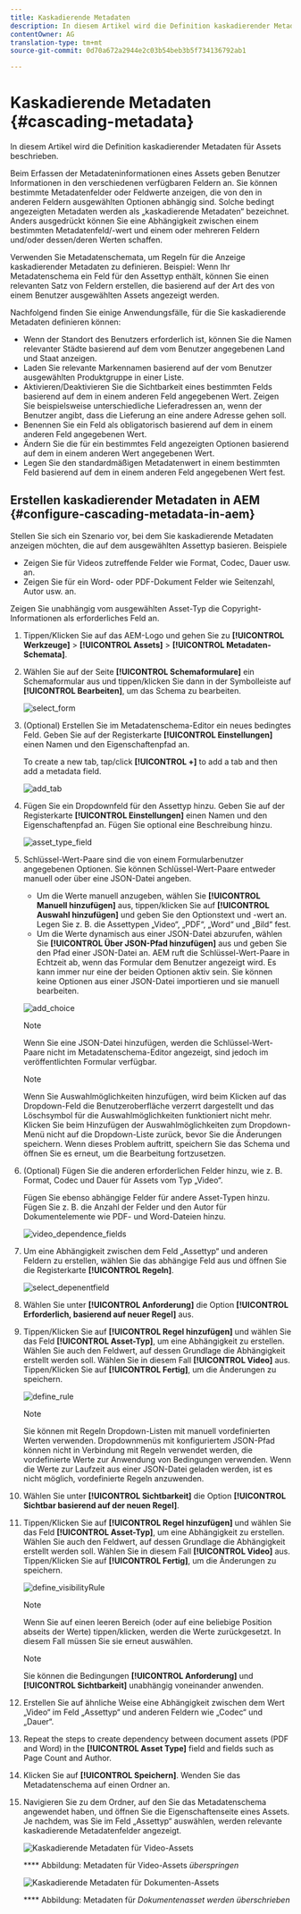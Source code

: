 ```yaml
---
title: Kaskadierende Metadaten
description: In diesem Artikel wird die Definition kaskadierender Metadaten für Assets beschrieben.
contentOwner: AG
translation-type: tm+mt
source-git-commit: 0d70a672a2944e2c03b54beb3b5f734136792ab1

---
```



# Kaskadierende Metadaten {#cascading-metadata}

In diesem Artikel wird die Definition kaskadierender Metadaten für Assets beschrieben.

Beim Erfassen der Metadateninformationen eines Assets geben Benutzer Informationen in den verschiedenen verfügbaren Feldern an. Sie können bestimmte Metadatenfelder oder Feldwerte anzeigen, die von den in anderen Feldern ausgewählten Optionen abhängig sind. Solche bedingt angezeigten Metadaten werden als „kaskadierende Metadaten“ bezeichnet. Anders ausgedrückt können Sie eine Abhängigkeit zwischen einem bestimmten Metadatenfeld/-wert und einem oder mehreren Feldern und/oder dessen/deren Werten schaffen.

Verwenden Sie Metadatenschemata, um Regeln für die Anzeige kaskadierender Metadaten zu definieren. Beispiel: Wenn Ihr Metadatenschema ein Feld für den Assettyp enthält, können Sie einen relevanten Satz von Feldern erstellen, die basierend auf der Art des von einem Benutzer ausgewählten Assets angezeigt werden.

Nachfolgend finden Sie einige Anwendungsfälle, für die Sie kaskadierende Metadaten definieren können:

* Wenn der Standort des Benutzers erforderlich ist, können Sie die Namen relevanter Städte basierend auf dem vom Benutzer angegebenen Land und Staat anzeigen.
* Laden Sie relevante Markennamen basierend auf der vom Benutzer ausgewählten Produktgruppe in einer Liste.
* Aktivieren/Deaktivieren Sie die Sichtbarkeit eines bestimmten Felds basierend auf dem in einem anderen Feld angegebenen Wert. Zeigen Sie beispielsweise unterschiedliche Lieferadressen an, wenn der Benutzer angibt, dass die Lieferung an eine andere Adresse gehen soll.
* Benennen Sie ein Feld als obligatorisch basierend auf dem in einem anderen Feld angegebenen Wert.
* Ändern Sie die für ein bestimmtes Feld angezeigten Optionen basierend auf dem in einem anderen Wert angegebenen Wert.
* Legen Sie den standardmäßigen Metadatenwert in einem bestimmten Feld basierend auf dem in einem anderen Feld angegebenen Wert fest.

## Erstellen kaskadierender Metadaten in AEM {#configure-cascading-metadata-in-aem}

Stellen Sie sich ein Szenario vor, bei dem Sie kaskadierende Metadaten anzeigen möchten, die auf dem ausgewählten Assettyp basieren. Beispiele

* Zeigen Sie für Videos zutreffende Felder wie Format, Codec, Dauer usw. an.
* Zeigen Sie für ein Word- oder PDF-Dokument Felder wie Seitenzahl, Autor usw. an.

Zeigen Sie unabhängig vom ausgewählten Asset-Typ die Copyright-Informationen als erforderliches Feld an.

1. Tippen/Klicken Sie auf das AEM-Logo und gehen Sie zu **[!UICONTROL Werkzeuge]** > **[!UICONTROL Assets]** > **[!UICONTROL Metadaten-Schemata]**.
1. Wählen Sie auf der Seite **[!UICONTROL Schemaformulare]** ein Schemaformular aus und tippen/klicken Sie dann in der Symbolleiste auf **[!UICONTROL Bearbeiten]**, um das Schema zu bearbeiten.

   ![select_form](assets/select_form.png)

1. (Optional) Erstellen Sie im Metadatenschema-Editor ein neues bedingtes Feld. Geben Sie auf der Registerkarte **[!UICONTROL Einstellungen]** einen Namen und den Eigenschaftenpfad an.

   To create a new tab, tap/click **[!UICONTROL +]** to add a tab and then add a metadata field.

   ![add_tab](assets/add_tab.png)

1. Fügen Sie ein Dropdownfeld für den Assettyp hinzu. Geben Sie auf der Registerkarte **[!UICONTROL Einstellungen]** einen Namen und den Eigenschaftenpfad an. Fügen Sie optional eine Beschreibung hinzu.

   ![asset_type_field](assets/asset_type_field.png)

1. Schlüssel-Wert-Paare sind die von einem Formularbenutzer angegebenen Optionen. Sie können Schlüssel-Wert-Paare entweder manuell oder über eine JSON-Datei angeben.

   * Um die Werte manuell anzugeben, wählen Sie **[!UICONTROL Manuell hinzufügen]** aus, tippen/klicken Sie auf **[!UICONTROL Auswahl hinzufügen]** und geben Sie den Optionstext und -wert an. Legen Sie z. B. die Assettypen „Video“, „PDF“, „Word“ und „Bild“ fest.
   * Um die Werte dynamisch aus einer JSON-Datei abzurufen, wählen Sie **[!UICONTROL Über JSON-Pfad hinzufügen]** aus und geben Sie den Pfad einer JSON-Datei an. AEM ruft die Schlüssel-Wert-Paare in Echtzeit ab, wenn das Formular dem Benutzer angezeigt wird.
   Es kann immer nur eine der beiden Optionen aktiv sein. Sie können keine Optionen aus einer JSON-Datei importieren und sie manuell bearbeiten.

   ![add_choice](assets/add_choice.png)

   >[!NOTE]
   >
   >Wenn Sie eine JSON-Datei hinzufügen, werden die Schlüssel-Wert-Paare nicht im Metadatenschema-Editor angezeigt, sind jedoch im veröffentlichten Formular verfügbar.

   >[!NOTE]
   >
   >Wenn Sie Auswahlmöglichkeiten hinzufügen, wird beim Klicken auf das Dropdown-Feld die Benutzeroberfläche verzerrt dargestellt und das Löschsymbol für die Auswahlmöglichkeiten funktioniert nicht mehr. Klicken Sie beim Hinzufügen der Auswahlmöglichkeiten zum Dropdown-Menü nicht auf die Dropdown-Liste zurück, bevor Sie die Änderungen speichern. Wenn dieses Problem auftritt, speichern Sie das Schema und öffnen Sie es erneut, um die Bearbeitung fortzusetzen.

1. (Optional) Fügen Sie die anderen erforderlichen Felder hinzu, wie z. B. Format, Codec und Dauer für Assets vom Typ „Video“.

   Fügen Sie ebenso abhängige Felder für andere Asset-Typen hinzu. Fügen Sie z. B. die Anzahl der Felder und den Autor für Dokumentelemente wie PDF- und Word-Dateien hinzu.

   ![video_dependence_fields](assets/video_dependent_fields.png)

1. Um eine Abhängigkeit zwischen dem Feld „Assettyp“ und anderen Feldern zu erstellen, wählen Sie das abhängige Feld aus und öffnen Sie die Registerkarte **[!UICONTROL Regeln]**.

   ![select_depenentfield](assets/select_dependentfield.png)

1. Wählen Sie unter **[!UICONTROL Anforderung]** die Option **[!UICONTROL Erforderlich, basierend auf neuer Regel]** aus.
1. Tippen/Klicken Sie auf **[!UICONTROL Regel hinzufügen]** und wählen Sie das Feld **[!UICONTROL Asset-Typ]**, um eine Abhängigkeit zu erstellen. Wählen Sie auch den Feldwert, auf dessen Grundlage die Abhängigkeit erstellt werden soll. Wählen Sie in diesem Fall **[!UICONTROL Video]** aus. Tippen/Klicken Sie auf **[!UICONTROL Fertig]**, um die Änderungen zu speichern.

   ![define_rule](assets/define_rule.png)

   >[!NOTE]
   >
   >Sie können mit Regeln Dropdown-Listen mit manuell vordefinierten Werten verwenden. Dropdownmenüs mit konfiguriertem JSON-Pfad können nicht in Verbindung mit Regeln verwendet werden, die vordefinierte Werte zur Anwendung von Bedingungen verwenden. Wenn die Werte zur Laufzeit aus einer JSON-Datei geladen werden, ist es nicht möglich, vordefinierte Regeln anzuwenden.

1. Wählen Sie unter **[!UICONTROL Sichtbarkeit]** die Option **[!UICONTROL Sichtbar basierend auf der neuen Regel]**.

1. Tippen/Klicken Sie auf **[!UICONTROL Regel hinzufügen]** und wählen Sie das Feld **[!UICONTROL Asset-Typ]**, um eine Abhängigkeit zu erstellen. Wählen Sie auch den Feldwert, auf dessen Grundlage die Abhängigkeit erstellt werden soll. Wählen Sie in diesem Fall **[!UICONTROL Video]** aus. Tippen/Klicken Sie auf **[!UICONTROL Fertig]**, um die Änderungen zu speichern.

   ![define_visibilityRule](assets/define_visibilityrule.png)

   >[!NOTE]
   >
   >Wenn Sie auf einen leeren Bereich (oder auf eine beliebige Position abseits der Werte) tippen/klicken, werden die Werte zurückgesetzt. In diesem Fall müssen Sie sie erneut auswählen.

   >[!NOTE]
   >
   >Sie können die Bedingungen **[!UICONTROL Anforderung]** und **[!UICONTROL Sichtbarkeit]** unabhängig voneinander anwenden.

1. Erstellen Sie auf ähnliche Weise eine Abhängigkeit zwischen dem Wert „Video“ im Feld „Assettyp“ und anderen Feldern wie „Codec“ und „Dauer“.
1. Repeat the steps to create dependency between document assets (PDF and Word) in the **[!UICONTROL Asset Type]** field and fields such as Page Count and Author.
1. Klicken Sie auf **[!UICONTROL Speichern]**. Wenden Sie das Metadatenschema auf einen Ordner an.

1. Navigieren Sie zu dem Ordner, auf den Sie das Metadatenschema angewendet haben, und öffnen Sie die Eigenschaftenseite eines Assets. Je nachdem, was Sie im Feld „Assettyp“ auswählen, werden relevante kaskadierende Metadatenfelder angezeigt.

   ![Kaskadierende Metadaten für Video-Assets](assets/video_asset.png)

   **** Abbildung: Metadaten für Video-Assets *überspringen*

   ![Kaskadierende Metadaten für Dokumenten-Assets](assets/doc_type_fields.png)

   **** Abbildung: Metadaten für *Dokumentenasset werden überschrieben*

